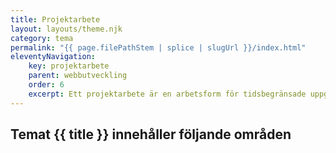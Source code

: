 ```yaml
---
title: Projektarbete
layout: layouts/theme.njk
category: tema
permalink: "{{ page.filePathStem | splice | slugUrl }}/index.html"
eleventyNavigation:
    key: projektarbete
    parent: webbutveckling
    order: 6
    excerpt: Ett projektarbete är en arbetsform för tidsbegränsade uppgifter och tydliga mål för att leverera en produkt
---
```

## Temat {{ title }} innehåller följande områden
